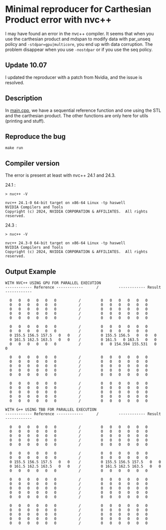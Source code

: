 # Minimal reproducer for Carthesian Product error with nvc++

I may have found an error in the nvc++ compiler. It seems that when you use the
carthesian product and mdspan to modify data with par_unseq policy and `-stdpar=gpu|multicore`, you end up with data corruption.
The problem disappear when you use `-nostdpar` or if you use the seq policy.

## Update 10.07

I updated the reproducer with a patch from Nvidia, and the issue is resolved.

## Description

In [main.cpp](main.cpp), we have a sequential reference function and one using the STL and the carthesian product. The other functions are only here for utils (printing and stuff).

## Reproduce the bug

```console
make run
```

## Compiler version

The error is present at least with nvc++ 24.1 and 24.3.

24.1 :
```console
> nvc++ -V

nvc++ 24.1-0 64-bit target on x86-64 Linux -tp haswell 
NVIDIA Compilers and Tools
Copyright (c) 2024, NVIDIA CORPORATION & AFFILIATES.  All rights reserved.
```

24.3 :
```console
> nvc++ -V

nvc++ 24.3-0 64-bit target on x86-64 Linux -tp haswell 
NVIDIA Compilers and Tools
Copyright (c) 2024, NVIDIA CORPORATION & AFFILIATES.  All rights reserved.
```

## Output Example

```console
WITH NVC++ USING GPU FOR PARALLEL EXECUTION
------------ Reference ------------      /         ------------ Result ------------

  0   0   0   0   0   0          /         0   0   0   0   0   0 
  0   0   0   0   0   0          /         0   0   0   0   0   0 
  0   0   0   0   0   0          /         0   0   0   0   0   0 
  0   0   0   0   0   0          /         0   0   0   0   0   0 
  0   0   0   0   0   0          /         0   0   0   0   0   0 

  0   0   0   0   0   0          /         0   0   0   0   0   0 
  0   0   0   0   0   0          /         0   0   0   0   0   0 
  0 155.5 156.5 157.5   0   0    /         0 155.5 156.5   0   0   0 
  0 161.5 162.5 163.5   0   0    /         0 161.5   0 163.5   0   0 
  0   0   0   0   0   0          /         0   0 154.594 155.531   0   0 

  0   0   0   0   0   0          /         0   0   0   0   0   0 
  0   0   0   0   0   0          /         0   0   0   0   0   0 
  0   0   0   0   0   0          /         0   0   0   0   0   0 
  0   0   0   0   0   0          /         0   0   0   0   0   0 
  0   0   0   0   0   0          /         0   0   0   0   0   0 

  0   0   0   0   0   0          /         0   0   0   0   0   0 
  0   0   0   0   0   0          /         0   0   0   0   0   0 
  0   0   0   0   0   0          /         0   0   0   0   0   0 
  0   0   0   0   0   0          /         0   0   0   0   0   0 
  0   0   0   0   0   0          /         0   0   0   0   0   0 

WITH G++ USING TBB FOR PARALLEL EXECUTION
------------ Reference ------------      /         ------------ Result ------------

  0   0   0   0   0   0          /         0   0   0   0   0   0 
  0   0   0   0   0   0          /         0   0   0   0   0   0 
  0   0   0   0   0   0          /         0   0   0   0   0   0 
  0   0   0   0   0   0          /         0   0   0   0   0   0 
  0   0   0   0   0   0          /         0   0   0   0   0   0 

  0   0   0   0   0   0          /         0   0   0   0   0   0 
  0   0   0   0   0   0          /         0   0   0   0   0   0 
  0 155.5 156.5 157.5   0   0    /         0 155.5 156.5 157.5   0   0 
  0 161.5 162.5 163.5   0   0    /         0 161.5 162.5 163.5   0   0 
  0   0   0   0   0   0          /         0   0   0   0   0   0 

  0   0   0   0   0   0          /         0   0   0   0   0   0 
  0   0   0   0   0   0          /         0   0   0   0   0   0 
  0   0   0   0   0   0          /         0   0   0   0   0   0 
  0   0   0   0   0   0          /         0   0   0   0   0   0 
  0   0   0   0   0   0          /         0   0   0   0   0   0 

  0   0   0   0   0   0          /         0   0   0   0   0   0 
  0   0   0   0   0   0          /         0   0   0   0   0   0 
  0   0   0   0   0   0          /         0   0   0   0   0   0 
  0   0   0   0   0   0          /         0   0   0   0   0   0 
  0   0   0   0   0   0          /         0   0   0   0   0   0
```
